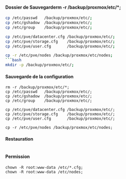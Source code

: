 #### Dossier de Sauvegarderm -r /backup/proxmox/etc/*;
```bash
cp /etc/passwd   /backup/proxmox/etc/;
cp /etc/gshadow  /backup/proxmox/etc/;
cp /etc/group    /backup/proxmox/etc/;

cp /etc/pve/datacenter.cfg /backup/proxmox/etc/;
cp /etc/pve/storage.cfg    /backup/proxmox/etc/;
cp /etc/pve/user.cfg       /backup/proxmox/etc/;

cp -r /etc/pve/nodes /backup/proxmox/etc/nodes;
```bash
mkdir -p /backup/proxmox/etc/;
```

#### Sauvegarde de la  configuration
```
rm -r /backup/proxmox/etc/*;
cp /etc/passwd   /backup/proxmox/etc/;
cp /etc/gshadow  /backup/proxmox/etc/;
cp /etc/group    /backup/proxmox/etc/;

cp /etc/pve/datacenter.cfg /backup/proxmox/etc/;
cp /etc/pve/storage.cfg    /backup/proxmox/etc/;
cp /etc/pve/user.cfg       /backup/proxmox/etc/;

cp -r /etc/pve/nodes /backup/proxmox/etc/nodes;
```


#### Restauration
```bash 
```

#### Permission
```
chown -R root:www-data /etc/*.cfg;
chown -R root:www-data /etc/nodes;
```
